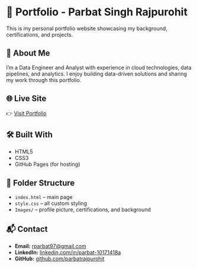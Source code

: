 # 💼 Portfolio - Parbat Singh Rajpurohit

This is my personal portfolio website showcasing my background, certifications, and projects.

## 📄 About Me

I’m a Data Engineer and Analyst with experience in cloud technologies, data pipelines, and analytics. I enjoy building data-driven solutions and sharing my work through this portfolio.

## 🌐 Live Site

👉 [Visit Portfolio](https://github.com/parbatrajpurohit)

## 🛠 Built With

- HTML5
- CSS3
- GitHub Pages (for hosting)

## 📁 Folder Structure

- `index.html` – main page
- `style.css` – all custom styling
- `Images/` – profile picture, certifications, and background

## 📬 Contact

- **Email:** rparbat97@gmail.com  
- **LinkedIn:** [linkedin.com/in/parbat-10171418a](https://www.linkedin.com/in/parbat-10171418a)  
- **GitHub:** [github.com/parbatrajpurohit](https://github.com/parbatrajpurohit)
